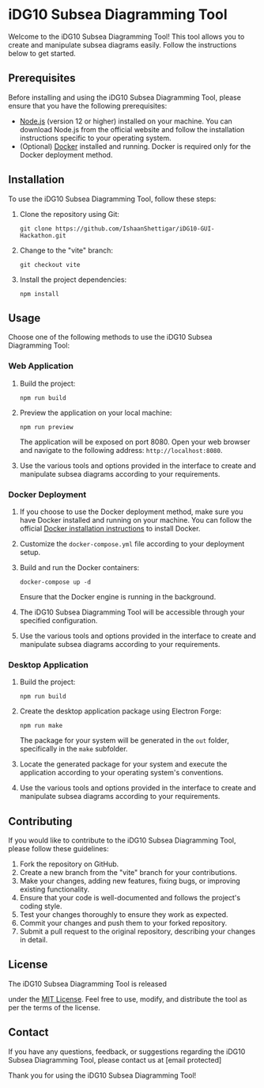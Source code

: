 # iDG10 Subsea Diagramming Tool

Welcome to the iDG10 Subsea Diagramming Tool! This tool allows you to create and manipulate subsea diagrams easily. Follow the instructions below to get started.

## Prerequisites

Before installing and using the iDG10 Subsea Diagramming Tool, please ensure that you have the following prerequisites:

- [Node.js](https://nodejs.org) (version 12 or higher) installed on your machine. You can download Node.js from the official website and follow the installation instructions specific to your operating system.
- (Optional) [Docker](https://www.docker.com/) installed and running. Docker is required only for the Docker deployment method.

## Installation

To use the iDG10 Subsea Diagramming Tool, follow these steps:

1. Clone the repository using Git:

   ```shell
   git clone https://github.com/IshaanShettigar/iDG10-GUI-Hackathon.git
   ```

2. Change to the "vite" branch:

   ```shell
   git checkout vite
   ```

3. Install the project dependencies:

   ```shell
   npm install
   ```

## Usage

Choose one of the following methods to use the iDG10 Subsea Diagramming Tool:

### Web Application

1. Build the project:

   ```shell
   npm run build
   ```

2. Preview the application on your local machine:

   ```shell
   npm run preview
   ```

   The application will be exposed on port 8080. Open your web browser and navigate to the following address: `http://localhost:8080`.

3. Use the various tools and options provided in the interface to create and manipulate subsea diagrams according to your requirements.

### Docker Deployment

1. If you choose to use the Docker deployment method, make sure you have Docker installed and running on your machine. You can follow the official [Docker installation instructions](https://docs.docker.com/get-docker/) to install Docker.

2. Customize the `docker-compose.yml` file according to your deployment setup.

3. Build and run the Docker containers:

   ```shell
   docker-compose up -d
   ```

   Ensure that the Docker engine is running in the background.

4. The iDG10 Subsea Diagramming Tool will be accessible through your specified configuration.

5. Use the various tools and options provided in the interface to create and manipulate subsea diagrams according to your requirements.

### Desktop Application

1. Build the project:

   ```shell
   npm run build
   ```

2. Create the desktop application package using Electron Forge:

   ```shell
   npm run make
   ```

   The package for your system will be generated in the `out` folder, specifically in the `make` subfolder.

3. Locate the generated package for your system and execute the application according to your operating system's conventions.

4. Use the various tools and options provided in the interface to create and manipulate subsea diagrams according to your requirements.

## Contributing

If you would like to contribute to the iDG10 Subsea Diagramming Tool, please follow these guidelines:

1. Fork the repository on GitHub.
2. Create a new branch from the "vite" branch for your contributions.
3. Make your changes, adding new features, fixing bugs, or improving existing functionality.
4. Ensure that your code is well-documented and follows the project's coding style.
5. Test your changes thoroughly to ensure they work as expected.
6. Commit your changes and push them to your forked repository.
7. Submit a pull request to the original repository, describing your changes in detail.

## License

The iDG10 Subsea Diagramming Tool is released

 under the [MIT License](LICENSE). Feel free to use, modify, and distribute the tool as per the terms of the license.

## Contact

If you have any questions, feedback, or suggestions regarding the iDG10 Subsea Diagramming Tool, please contact us at [email protected]

Thank you for using the iDG10 Subsea Diagramming Tool!
